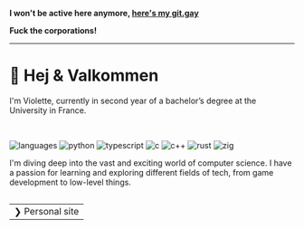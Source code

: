 **I won't be active here anymore, [here's my git.gay](https://git.gay/vi)**

**Fuck the corporations!**

---

# 💐 Hej & Valkommen
I'm Violette, currently in second year of a bachelor’s degree at the University in France.

<br>

![languages](https://img.shields.io/static/v1?label=&message=languages:&color=111&style=flat-square)
![python](https://img.shields.io/static/v1?logo=python&label=&message=python&color=6247AA&logoColor=fff&style=flat-square&link=)
![typescript](https://img.shields.io/static/v1?logo=typescript&label=&message=typescript&color=7251B5&logoColor=fff&style=flat-square)
![c](https://img.shields.io/static/v1?logo=c&label=&message=c&color=815AC0&logoColor=fff&style=flat-square)
![c++](https://img.shields.io/static/v1?logo=cplusplus&label=&message=c%2B%2B&color=9163CB&logoColor=fff&style=flat-square)
![rust](https://img.shields.io/static/v1?logo=rust&label=&message=rust&color=A06CD5&logoColor=fff&style=flat-square)
![zig](https://img.shields.io/static/v1?logo=zig&label=&message=zig&color=B185DB&logoColor=fff&style=flat-square)

I'm diving deep into the vast and exciting world of computer science. I have a passion for learning and exploring different fields of tech, from game development to low-level things.

<a href="https://imsumire.github.io/" target="_blank">
  <table align="right">
      <tr>
          <td>
            ❯&nbsp;Personal site
          </td>
      </tr>
  </table>
</a>
